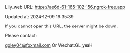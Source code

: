 Lily_web URL: https://ae6d-61-165-102-156.ngrok-free.app

Updated at: 2024-12-09 19:35:39

If you cannot open this URL, the server might be down.

Please contact: 

goley04@foxmail.com Or Wechat:GL_yeaH